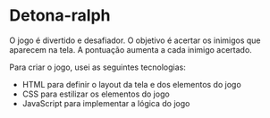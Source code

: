# Detona-ralph

O jogo é divertido e desafiador. O objetivo é acertar os inimigos que aparecem na tela. A pontuação aumenta a cada inimigo acertado.

Para criar o jogo, usei as seguintes tecnologias:

- HTML para definir o layout da tela e dos elementos do jogo
- CSS para estilizar os elementos do jogo
- JavaScript para implementar a lógica do jogo
